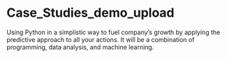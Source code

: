 # Case_Studies_demo_upload
Using Python in a simplistic way to fuel company’s growth by applying the predictive approach to all your actions. It will be a combination of programming, data analysis, and machine learning.
